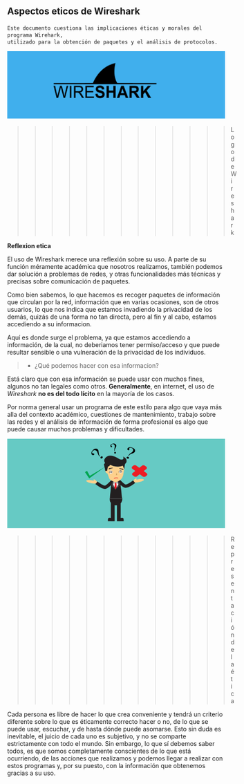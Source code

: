 ## Aspectos eticos de Wireshark
    Este documento cuestiona las implicaciones éticas y morales del programa Wirehark, 
    utilizado para la obtención de paquetes y el análisis de protocolos.

![Wireshark](images/wireshark.png "Wireshark")
>>>>>>>>>>>>>Logo de Wireshark

**Reflexion etica**

El uso de Wireshark merece una reflexión sobre su uso. A parte de su función méramente 
académica que nosotros realizamos, también podemos dar solución a problemas de redes, y otras 
funcionalidades más técnicas y precisas sobre comunicación de paquetes.

Como bien sabemos, lo que hacemos es recoger paquetes de información que circulan por la red, 
información que en varias ocasiones, son de otros usuarios, lo que nos indica que estamos 
invadiendo la privacidad de los demás, quizás de una forma no tan directa, pero al fin y al 
cabo, estamos accediendo a su informacion.

Aquí es donde surge el problema, ya que estamos accediendo a información, de la cual, no 
deberiamos tener permiso/acceso y que puede resultar sensible o una vulneración de la 
privacidad de los individuos.

> * ¿Qué podemos hacer con esa informacion?

Está claro que con esa información se puede usar con muchos fines, algunos no tan legales 
como otros. **Generalmente**, en internet, el uso de *Wireshark* **no es del todo lícito** en 
la mayoría de los casos.

Por norma general usar un programa de este estilo para algo que vaya más alla del contexto 
académico, cuestiones de mantenimiento, trabajo sobre las redes y el análisis de información 
de forma profesional es algo que puede causar muchos problemas y dificultades.

![Etica](images/etica.png "Representacion de la etica")
>>>>>>>>>>>>>Representación de la ética

Cada persona es libre de hacer lo que crea conveniente y tendrá un criterio diferente sobre 
lo que es éticamente correcto hacer o no, de lo que se puede usar, escuchar, y de hasta dónde 
puede asomarse. Esto sin duda es inevitable, el juicio de cada uno es subjetivo, y no se 
comparte estrictamente con todo el mundo. Sin embargo, lo que sí debemos saber todos, es que 
somos completamente conscientes de lo que está ocurriendo, de las acciones que realizamos y
podemos llegar a realizar con estos programas y, por su puesto, con la información que 
obtenemos gracias a su uso.